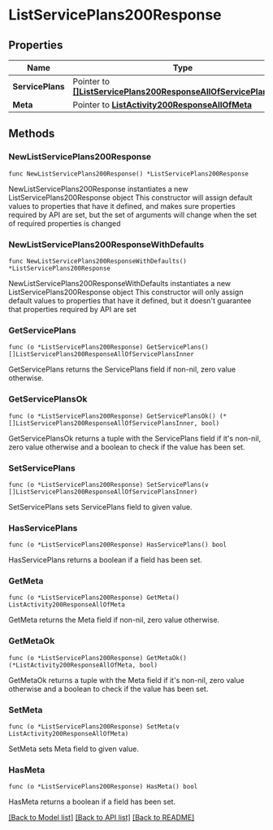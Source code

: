 # ListServicePlans200Response

## Properties

Name | Type | Description | Notes
------------ | ------------- | ------------- | -------------
**ServicePlans** | Pointer to [**[]ListServicePlans200ResponseAllOfServicePlansInner**](ListServicePlans200ResponseAllOfServicePlansInner.md) |  | [optional] 
**Meta** | Pointer to [**ListActivity200ResponseAllOfMeta**](ListActivity200ResponseAllOfMeta.md) |  | [optional] 

## Methods

### NewListServicePlans200Response

`func NewListServicePlans200Response() *ListServicePlans200Response`

NewListServicePlans200Response instantiates a new ListServicePlans200Response object
This constructor will assign default values to properties that have it defined,
and makes sure properties required by API are set, but the set of arguments
will change when the set of required properties is changed

### NewListServicePlans200ResponseWithDefaults

`func NewListServicePlans200ResponseWithDefaults() *ListServicePlans200Response`

NewListServicePlans200ResponseWithDefaults instantiates a new ListServicePlans200Response object
This constructor will only assign default values to properties that have it defined,
but it doesn't guarantee that properties required by API are set

### GetServicePlans

`func (o *ListServicePlans200Response) GetServicePlans() []ListServicePlans200ResponseAllOfServicePlansInner`

GetServicePlans returns the ServicePlans field if non-nil, zero value otherwise.

### GetServicePlansOk

`func (o *ListServicePlans200Response) GetServicePlansOk() (*[]ListServicePlans200ResponseAllOfServicePlansInner, bool)`

GetServicePlansOk returns a tuple with the ServicePlans field if it's non-nil, zero value otherwise
and a boolean to check if the value has been set.

### SetServicePlans

`func (o *ListServicePlans200Response) SetServicePlans(v []ListServicePlans200ResponseAllOfServicePlansInner)`

SetServicePlans sets ServicePlans field to given value.

### HasServicePlans

`func (o *ListServicePlans200Response) HasServicePlans() bool`

HasServicePlans returns a boolean if a field has been set.

### GetMeta

`func (o *ListServicePlans200Response) GetMeta() ListActivity200ResponseAllOfMeta`

GetMeta returns the Meta field if non-nil, zero value otherwise.

### GetMetaOk

`func (o *ListServicePlans200Response) GetMetaOk() (*ListActivity200ResponseAllOfMeta, bool)`

GetMetaOk returns a tuple with the Meta field if it's non-nil, zero value otherwise
and a boolean to check if the value has been set.

### SetMeta

`func (o *ListServicePlans200Response) SetMeta(v ListActivity200ResponseAllOfMeta)`

SetMeta sets Meta field to given value.

### HasMeta

`func (o *ListServicePlans200Response) HasMeta() bool`

HasMeta returns a boolean if a field has been set.


[[Back to Model list]](../README.md#documentation-for-models) [[Back to API list]](../README.md#documentation-for-api-endpoints) [[Back to README]](../README.md)


